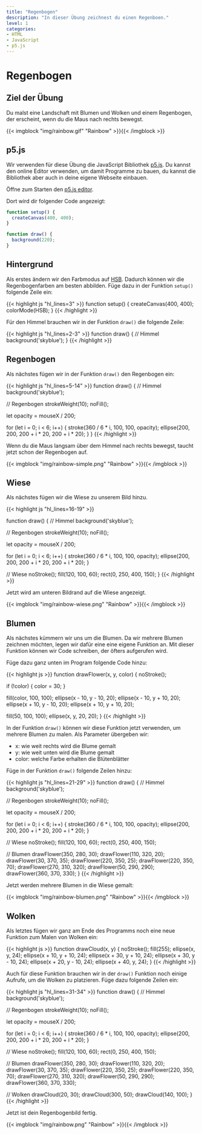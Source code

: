 ```yaml
---
title: "Regenbogen"
description: "In dieser Übung zeichnest du einen Regenboen."
level: 1
categories:
- HTML
- JavaScript
- p5.js
---
```


# Regenbogen

## Ziel der Übung

Du malst eine Landschaft mit Blumen und Wolken und einem Regenbogen, der erscheint, wenn du die Maus nach rechts bewegst.

{{< imgblock "img/rainbow.gif" "Rainbow" >}}{{< /imgblock >}}

## p5.js

Wir verwenden für diese Übung die JavaScript Bibliothek [p5.js](https://p5js.org/). Du kannst den online Editor verwenden, um damit Programme zu bauen, du kannst die Bibliothek aber auch in deine eigene Webseite einbauen.

Öffne zum Starten den [p5.js editor](https://editor.p5js.org/).

Dort wird dir folgender Code angezeigt:

```js
function setup() {
  createCanvas(400, 400);
}

function draw() {
  background(220);
}
```

## Hintergrund

Als erstes ändern wir den Farbmodus auf [HSB](https://learnui.design/blog/the-hsb-color-system-practicioners-primer.html). Dadurch können wir die Regenbogenfarben am besten abbilden. Füge dazu in der Funktion `setup()` folgende Zeile ein:

{{< highlight js "hl_lines=3" >}}
function setup() {
  createCanvas(400, 400);
  colorMode(HSB);
}
{{< /highlight >}}

Für den Himmel brauchen wir in der Funktion `draw()` die folgende Zeile:

{{< highlight js "hl_lines=2-3" >}}
function draw() {
  // Himmel
  background('skyblue');
}
{{< /highlight >}}

## Regenbogen

Als nächstes fügen wir in der Funktion  `draw()` den Regenbogen ein:

{{< highlight js "hl_lines=5-14" >}}
function draw() {
  // Himmel
  background('skyblue');
  
  // Regenbogen
  strokeWeight(10);
  noFill();
  
  let opacity = mouseX / 200;
  
  for (let i = 0; i < 6; i++) {
    stroke(360 / 6 * i, 100, 100, opacity);
    ellipse(200, 200, 200 + i * 20, 200 + i * 20);
  }
}
{{< /highlight >}}

Wenn du die Maus langsam über dem Himmel nach rechts bewegst, taucht jetzt schon der Regenbogen auf.

{{< imgblock "img/rainbow-simple.png" "Rainbow" >}}{{< /imgblock >}}

## Wiese

Als nächstes fügen wir die Wiese zu unserem Bild hinzu.

{{< highlight js "hl_lines=16-19" >}}

function draw() {
  // Himmel
  background('skyblue');
  
  // Regenbogen
  strokeWeight(10);
  noFill();
  
  let opacity = mouseX / 200;
  
  for (let i = 0; i < 6; i++) {
    stroke(360 / 6 * i, 100, 100, opacity);
    ellipse(200, 200, 200 + i * 20, 200 + i * 20);
  }

  // Wiese
  noStroke();
  fill(120, 100, 60);
  rect(0, 250, 400, 150);
}
{{< /highlight >}}

Jetzt wird am unteren Bildrand auf die Wiese angezeigt.

{{< imgblock "img/rainbow-wiese.png" "Rainbow" >}}{{< /imgblock >}}

## Blumen

Als nächstes kümmern wir uns um die Blumen. Da wir mehrere Blumen zeichnen möchten, legen wir dafür eine eine eigene Funktion an. Mit dieser Funktion können wir Code schreiben, der öfters aufgerufen wird.

Füge dazu ganz unten im Program folgende Code hinzu:

{{< highlight js >}}
function drawFlower(x, y, color) {
  noStroke();
  
  if (!color) {
    color = 30;
  }
  
  fill(color, 100, 100);
  ellipse(x - 10, y - 10, 20);
  ellipse(x - 10, y + 10, 20);
  ellipse(x + 10, y - 10, 20);
  ellipse(x + 10, y + 10, 20);
  
  fill(50, 100, 100);
  ellipse(x, y, 20, 20);
}
{{< /highlight >}}

In der Funktion `draw()` können wir diese Funktion jetzt verwenden, um mehrere Blumen zu malen. Als Parameter übergeben wir:

- x: wie weit rechts wird die Blume gemalt
- y: wie weit unten wird die Blume gemalt
- color: welche Farbe erhalten die Blütenblätter

Füge in der Funktion `draw()` folgende Zeilen hinzu:

{{< highlight js "hl_lines=21-29" >}}
function draw() {
  // Himmel
  background('skyblue');
  
  // Regenbogen
  strokeWeight(10);
  noFill();
  
  let opacity = mouseX / 200;
  
  for (let i = 0; i < 6; i++) {
    stroke(360 / 6 * i, 100, 100, opacity);
    ellipse(200, 200, 200 + i * 20, 200 + i * 20);
  }
  
  // Wiese
  noStroke();
  fill(120, 100, 60);
  rect(0, 250, 400, 150);
  
  // Blumen
  drawFlower(350, 280, 30);
  drawFlower(110, 320, 20);
  drawFlower(30, 370, 35);
  drawFlower(220, 350, 25);
  drawFlower(220, 350, 70);
  drawFlower(270, 310, 320);
  drawFlower(50, 290, 290);
  drawFlower(360, 370, 330);
}
{{< /highlight >}}

Jetzt werden mehrere Blumen in die Wiese gemalt:

{{< imgblock "img/rainbow-blumen.png" "Rainbow" >}}{{< /imgblock >}}

## Wolken

Als letztes fügen wir ganz am Ende des Programms noch eine neue Funktion zum Malen von Wolken ein:

{{< highlight js >}}
function drawCloud(x, y) {
  noStroke();
  fill(255);
  ellipse(x, y, 24);
  ellipse(x + 10, y + 10, 24);
  ellipse(x + 30, y + 10, 24);
  ellipse(x + 30, y - 10, 24);
  ellipse(x + 20, y - 10, 24);
  ellipse(x + 40, y, 24);
}
{{< /highlight >}}

Auch für diese Funktion brauchen wir in der `draw()` Funktion noch einige Aufrufe, um die Wolken zu platzieren. Füge dazu folgende Zeilen ein:

{{< highlight js "hl_lines=31-34" >}}
function draw() {
  // Himmel
  background('skyblue');
  
  // Regenbogen
  strokeWeight(10);
  noFill();
  
  let opacity = mouseX / 200;
  
  for (let i = 0; i < 6; i++) {
    stroke(360 / 6 * i, 100, 100, opacity);
    ellipse(200, 200, 200 + i * 20, 200 + i * 20);
  }
  
  // Wiese
  noStroke();
  fill(120, 100, 60);
  rect(0, 250, 400, 150);
  
   // Blumen
  drawFlower(350, 280, 30);
  drawFlower(110, 320, 20);
  drawFlower(30, 370, 35);
  drawFlower(220, 350, 25);
  drawFlower(220, 350, 70);
  drawFlower(270, 310, 320);
  drawFlower(50, 290, 290);
  drawFlower(360, 370, 330);
  
  // Wolken
  drawCloud(20, 30);
  drawCloud(300, 50);
  drawCloud(140, 100);
}
{{< /highlight >}}

Jetzt ist dein Regenbogenbild fertig.

{{< imgblock "img/rainbow.png" "Rainbow" >}}{{< /imgblock >}}